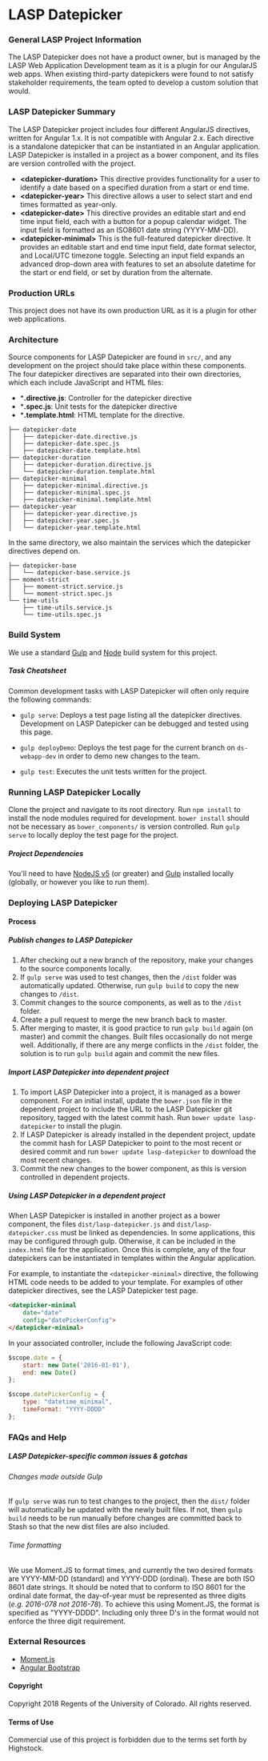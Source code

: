 # LASP Datepicker

### General LASP Project Information

The LASP Datepicker does not have a product owner, but is managed by the LASP Web Application Development
team as it is a plugin for our AngularJS web apps. When existing third-party datepickers were found to
not satisfy stakeholder requirements, the team opted to develop a custom solution that would.


### LASP Datepicker Summary

The LASP Datepicker project includes four different AngularJS directives, written for Angular 1.x. It is
not compatible with Angular 2.x. Each directive is a standalone datepicker that can be instantiated in an
Angular application. LASP Datepicker is installed in a project as a bower component, and its files are
version controlled with the project.

* **&lt;datepicker-duration&gt;**
This directive provides functionality for a user to identify a date based on a specified duration from
a start or end time.
* **&lt;datepicker-year&gt;**
This directive allows a user to select start and end times formatted as year-only.
* **&lt;datepicker-date&gt;**
This directive provides an editable start and end time input field, each with a button for a popup calendar
widget. The input field is formatted as an ISO8601 date string (YYYY-MM-DD).
* **&lt;datepicker-minimal&gt;**
This is the full-featured datepicker directive. It provides an editable start and end time input field, date
format selector, and Local/UTC timezone toggle. Selecting an input field expands an advanced drop-down area
with features to set an absolute datetime for the start or end field, or set by duration from the alternate.  

### Production URLs

This project does not have its own production URL as it is a plugin for other web applications.

### Architecture

Source components for LASP Datepicker are found in `src/`, and any development on the project should take place
within these components. The four datepicker directives are separated into their own directories, which each include
JavaScript and HTML files:

* ***.directive.js**: Controller for the datepicker directive
* ***.spec.js**: Unit tests for the datepicker directive
* ***.template.html**: HTML template for the directive.

```
├── datepicker-date
│   ├── datepicker-date.directive.js
│   ├── datepicker-date.spec.js
│   ├── datepicker-date.template.html
├── datepicker-duration
│   ├── datepicker-duration.directive.js
│   └── datepicker-duration.template.html
├── datepicker-minimal
│   ├── datepicker-minimal.directive.js
│   ├── datepicker-minimal.spec.js
│   ├── datepicker-minimal.template.html
├── datepicker-year
│   ├── datepicker-year.directive.js
│   ├── datepicker-year.spec.js
│   └── datepicker-year.template.html
```

In the same directory, we also maintain the services which the datepicker directives depend on.

```
├── datepicker-base
│   └── datepicker-base.service.js
├── moment-strict
│   ├── moment-strict.service.js
│   └── moment-strict.spec.js
└── time-utils
    ├── time-utils.service.js
    └── time-utils.spec.js
```

### Build System

We use a standard [Gulp](https://gulpjs.com/) and [Node](https://nodejs.org/en/) build system for this project.


##### Task Cheatsheet

Common development tasks with LASP Datepicker will often only require the following commands:

* `gulp serve`: Deploys a test page listing all the datepicker directives. Development on LASP Datepicker
can be debugged and tested using this page.

* `gulp deployDemo`: Deploys the test page for the current branch on `ds-webapp-dev` in order to demo new
changes to the team.

* `gulp test`: Executes the unit tests written for the project.

### Running LASP Datepicker Locally

Clone the project and navigate to its root directory. Run `npm install` to install the node modules required
for development. `bower install` should not be necessary as `bower_components/` is version controlled.
Run `gulp serve` to locally deploy the test page for the project.

##### Project Dependencies

You'll need to have [NodeJS v5](https://nodejs.org/en/) (or greater) and [Gulp](http://gulpjs.com/) installed
locally (globally, or however you like to run them).

### Deploying LASP Datepicker

#### Process

##### Publish changes to LASP Datepicker

1. After checking out a new branch of the repository, make your changes to the source components locally.
2. If `gulp serve` was used to test changes, then the `/dist` folder was automatically updated. Otherwise,
run `gulp build` to copy the new changes to `/dist`.
3. Commit changes to the source components, as well as to the `/dist` folder.
4. Create a pull request to merge the new branch back to master.
5. After merging to master, it is good practice to run `gulp build` again (on master) and commit the changes.
Built files occasionally do not merge well. Additionally, if there are any merge conflicts in the `/dist` folder,
the solution is to run `gulp build` again and commit the new files.

##### Import LASP Datepicker into dependent project

1. To import LASP Datepicker into a project, it is managed as a bower component. For an initial install, update
the `bower.json` file in the dependent project to include the URL to the LASP Datepicker git repository, tagged
with the latest commit hash. Run `bower update lasp-datepicker` to install the plugin.
2. If LASP Datepicker is already installed in the dependent project, update the commit hash for LASP Datepicker
to point to the most recent or desired commit and run `bower update lasp-datepicker` to download the most recent
changes.
3. Commit the new changes to the bower component, as this is version controlled in dependent projects.

##### Using LASP Datepicker in a dependent project
When LASP Datepicker is installed in another project as a bower component, the files `dist/lasp-datepicker.js`
and `dist/lasp-datepicker.css` must be linked as dependencies. In some applications, this may be configured
through gulp. Otherwise, it can be included in the `index.html` file for the application. Once this is complete,
any of the four datepickers can be instantiated in templates within the Angular application.

For example, to instantiate the `<datepicker-minimal>` directive, the following HTML code needs to be added to
your template. For examples of other datepicker directives, see the LASP Datepicker test page.

```html
<datepicker-minimal
    date="date"
    config="datePickerConfig">
</datepicker-minimal>
```

In your associated controller, include the following JavaScript code:

```javascript
$scope.date = {
    start: new Date('2016-01-01'),
    end: new Date()
};

$scope.datePickerConfig = {
    type: "datetime_minimal",
    timeFormat: "YYYY-DDDD"
};
```

### FAQs and Help

##### LASP Datepicker-specific common issues & gotchas

###### Changes made outside Gulp
If `gulp serve` was run to test changes to the project, then the `dist/` folder will automatically be
updated with the newly built files. If not, then `gulp build` needs to be run manually before changes are
committed back to Stash so that the new dist files are also included.

###### Time formatting
We use Moment.JS to format times, and currently the two desired formats are YYYY-MM-DD (standard) and
YYYY-DDD (ordinal). These are both ISO 8601 date strings. It should be noted that to conform to ISO
8601 for the ordinal date format, the day-of-year must be represented as three digits (_e.g. 2016-078
not 2016-78_). To achieve this using Moment.JS, the format is specified as "YYYY-DDDD". Including only
three D's in the format would not enforce the three digit requirement.


### External Resources

* [Moment.js](http://momentjs.com/)
* [Angular Bootstrap](https://angular-ui.github.io/bootstrap/)

#### Copyright
Copyright 2018 Regents of the University of Colorado. All rights reserved.

#### Terms of Use
Commercial use of this project is forbidden due to the terms set forth by Highstock.
